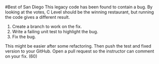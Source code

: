 #Best of San Diego
This legacy code has been found to contain a bug.
By looking at the votes, C Level should be the winning restaurant,
but running the code gives a different result.

1. Create a branch to work on the fix.
1. Write a failing unit test to highlight the bug.
1. Fix the bug.

This might be easier after some refactoring.
Then push the test and fixed version to your GitHub.
Open a pull request so the instructor can comment on your fix.  (60)
